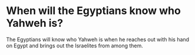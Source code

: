 # When will the Egyptians know who Yahweh is?

The Egyptians will know who Yahweh is when he reaches out with his hand on Egypt and brings out the Israelites from among them.

